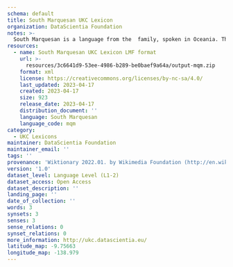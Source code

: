 ```yaml
---
schema: default
title: South Marquesan UKC Lexicon
organization: DataScientia Foundation
notes: >-
  South Marquesan is a language from the  family, spoken in Oceania. The UKC Lexicon of South Marquesan is represented as a lexico-semantic network. It consists of words, word senses, synsets, as well as sense-level and synset-level relationships.
resources:
  - name: South Marquesan UKC Lexicon LMF format
    url: >-
      resources/3c6641d9-53ee-4986-b289-be0baef9a64a/output-mqm.zip
    format: xml
    license: https://creativecommons.org/licenses/by-nc-sa/4.0/
    last_updated: 2023-04-17
    created: 2023-04-17
    size: 923
    release_date: 2023-04-17
    distribution_document: ''
    language: South Marquesan
    language_code: mqm
category:
  - UKC Lexicons
maintainer: DataScientia Foundation
maintainer_email: ''
tags: ''
provenance: 'Wiktionary 2022.01. by Wikimedia Foundation (http://en.wiktionary.org); Princeton WordNet 2.1 by Princeton University (https://wordnet.princeton.edu)'
version: '1.0'
dataset_level: Language Level (L1-2)
dataset_access: Open Access
dataset_description: ''
landing_page: ''
date_of_collection: ''
words: 3
synsets: 3
senses: 3
sense_relations: 0
synset_relations: 0
more_information: http://ukc.datascientia.eu/
latitude_map: -9.75663
longitude_map: -138.979
---
```

